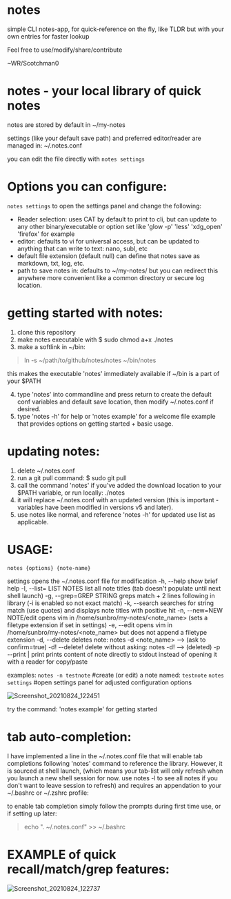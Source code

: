 # notes
simple CLI notes-app, for quick-reference on the fly, like TLDR but with your own entries for faster lookup

Feel free to use/modify/share/contribute

~WR/Scotchman0

# notes - your local library of quick notes
 
notes are stored by default in ~/my-notes 

settings (like your default save path) and preferred editor/reader are managed in: ~/.notes.conf

you can edit the file directly with `notes settings`

# Options you can configure:
`notes settings` to open the settings panel and change the following:
- Reader selection: uses CAT by default to print to cli, but can update to any other binary/executable or option set like 'glow -p' 'less' 'xdg_open' 'firefox' for example
- editor: defaults to vi for universal access, but can be updated to anything that can write to text: nano, subl, etc
- default file extension (default null) can define that notes save as markdown, txt, log, etc. 
- path to save notes in: defaults to ~/my-notes/ but you can redirect this anywhere more convenient like a common directory or secure log location.


# getting started with notes: 
1. clone this repository
2. make notes executable with $ sudo chmod a+x ./notes
3. make a softlink in ~/bin:
> ln -s ~/path/to/github/notes/notes ~/bin/notes

this makes the executable 'notes' immediately available if ~/bin is a part of your $PATH

4. type 'notes' into commandline and press return to create the default conf variables and default save location, then modify ~/.notes.conf if desired. 
5. type 'notes -h' for help or 'notes example' for a welcome file example that provides options on getting started + basic usage.

# updating notes:
1. delete ~/.notes.conf
2. run a git pull command: $ sudo git pull
3. call the command 'notes' if you've added the download location to your $PATH variable, or run locally: ./notes
4. it will replace ~/.notes.conf with an updated version (this is important -variables have been modified in versions v5 and later).
5. use notes like normal, and reference 'notes -h' for updated use list as applicable.

# USAGE:

`notes {options} {note-name}`



 settings                  opens the ~/.notes.conf file for modification
 -h, --help                show brief help
 -l, --list= LIST NOTES    list all note titles (tab doesn't populate until next shell launch)
 -g, --grep=GREP STRING    greps match + 2 lines following in library (-i is enabled so not exact match)
 -k, --search              searches for string match (use quotes) and displays note titles with positive hit
 -n, --new=NEW NOTE/edit   opens vim in /home/sunbro/my-notes/<note_name> (sets a filetype extension if set in settings)
 -e, --edit                opens vim in /home/sunbro/my-notes/<note_name> but does not append a filetype extension
 -d, --delete              deletes note: notes -d <note_name> --> (ask to confirm=true)
 -d! --delete!             delete without asking: notes -d! <notename>  --> (deleted)
 -p  --print | print       prints content of note directly to stdout instead of opening it with a reader for copy/paste

examples: 
`notes -n testnote` #create (or edit) a note named: `testnote`
`notes settings` #open settings panel for adjusted configuration options


 
 ![Screenshot_20210824_122451](https://user-images.githubusercontent.com/35974491/130654524-59f26288-1fba-44a8-b461-162695795020.png)
 

try the command: 'notes example' for getting started


# tab auto-completion:

I have implemented a line in the ~/.notes.conf file that will enable tab completions following 'notes' command to reference the library. 
However, it is sourced at shell launch, (which means your tab-list will only refresh when you launch a new shell session for now. use notes -l to see all notes if you don't want to leave session to refresh) and requires an appendation to your ~/.bashrc or ~/.zshrc profile:

to enable tab completion simply follow the prompts during first time use, or if setting up later:

> echo ". ~/.notes.conf" >> ~/.bashrc
 
 
 # EXAMPLE of quick recall/match/grep features:
 
![Screenshot_20210824_122737](https://user-images.githubusercontent.com/35974491/130654683-d4eb0a44-6300-4509-9d38-e08c88211d09.png)
